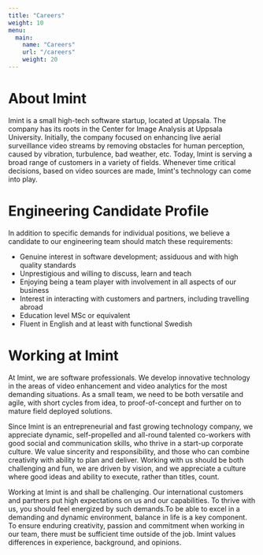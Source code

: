 ```yaml
---
title: "Careers"
weight: 10
menu:
  main:
    name: "Careers"
    url: "/careers"
    weight: 20
---
```

# About Imint

Imint is a small high-tech software startup, located at Uppsala. The company has its roots in the Center for Image Analysis at Uppsala University. Initially, the company focused on enhancing live aerial surveillance video streams by removing obstacles for human perception, caused by vibration, turbulence, bad weather, etc. Today, Imint is serving a broad range of customers in a variety of fields. Whenever time critical decisions, based on video sources are made, Imint's technology can come into play.

# Engineering Candidate Profile

In addition to specific demands for individual positions, we believe a candidate to our engineering team should match these requirements:

- Genuine interest in software development; assiduous and with high quality standards
- Unprestigious and willing to discuss, learn and teach
- Enjoying being a team player with involvement in all aspects of our business
- Interest in interacting with customers and partners, including travelling abroad
- Education level MSc or equivalent
- Fluent in English and at least with functional Swedish

# Working at Imint

At Imint, we are software professionals. We develop innovative technology in the areas of video enhancement and video analytics for the most demanding situations. As a small team, we need to be both versatile and agile, with short cycles from idea, to proof-of-concept and further on to mature field deployed solutions.

Since Imint is an entrepreneurial and fast growing technology company, we appreciate dynamic, self-propelled and all-round talented co-workers with good social and communication skills, who thrive in a start-up corporate culture. We value sincerity and responsibility, and those who can combine creativity with ability to plan and deliver. Working with us should be both challenging and fun, we are driven by vision, and we appreciate a culture where good ideas and ability to execute, rather than titles, count.

Working at Imint is and shall be challenging. Our international customers and partners put high expectations on us and our capabilities. To thrive with us, you should feel energized by such demands.To be able to excel in a demanding and dynamic environment, balance in life is a key component. To ensure enduring creativity, passion and commitment when working in our team, there must be sufficient time outside of the job. Imint values differences in experience, background, and opinions.
